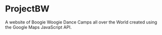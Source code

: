 # ProjectBW

A website of Boogie Woogie Dance Camps all over the World created using the Google Maps JavaScript API.
